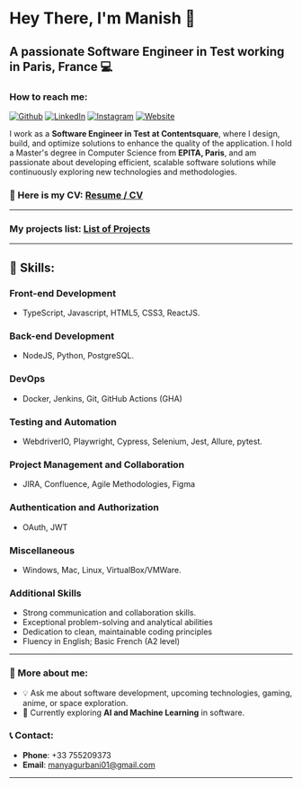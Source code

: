 # Hey There, I'm Manish 👋

## A passionate Software Engineer in Test working in Paris, France 💻

### How to reach me:

[![Github](https://img.shields.io/badge/-Github-000?style=flat&logo=Github&logoColor=white)](https://github.com/MaGu1997) [![LinkedIn](https://img.shields.io/badge/-LinkedIn-blue?style=flat&logo=Linkedin&logoColor=white)](https://www.linkedin.com/in/gurbanimanish/) [![Instagram](https://img.shields.io/badge/-Instagram-c13584?style=flat&labelColor=c13584&logo=instagram&logoColor=white)](https://www.instagram.com/manishgurbani_/) [![Website](https://img.shields.io/badge/-Portfolio-brightgreen?style=flat&logo=Website&logoColor=brightgreen)](https://magu1997.github.io/)

I work as a **Software Engineer in Test at Contentsquare**, where I design, build, and optimize solutions to enhance the quality of the application. I hold a Master's degree in Computer Science from **EPITA, Paris**, and am passionate about developing efficient, scalable software solutions while continuously exploring new technologies and methodologies.

### 📄 Here is my CV: [Resume / CV](https://drive.google.com/file/d/1HFCtZ_4LgsjvTwmFZ6PwB6w7QIZ38hKh/view?usp=sharing)

---

### My projects list: [List of Projects](https://github.com/stars/MaGu1997/lists/projects)

---

## 🚀 Skills:

### Front-end Development

- TypeScript, Javascript, HTML5, CSS3, ReactJS.

### Back-end Development

- NodeJS, Python, PostgreSQL.

### DevOps

- Docker, Jenkins, Git, GitHub Actions (GHA)

### Testing and Automation

- WebdriverIO, Playwright, Cypress, Selenium, Jest, Allure, pytest.

### Project Management and Collaboration

- JIRA, Confluence, Agile Methodologies, Figma

### Authentication and Authorization

- OAuth, JWT

### Miscellaneous

- Windows, Mac, Linux, VirtualBox/VMWare.

### Additional Skills

- Strong communication and collaboration skills.
- Exceptional problem-solving and analytical abilities
- Dedication to clean, maintainable coding principles
- Fluency in English; Basic French (A2 level)

---

### 🔭 More about me:

- 💡 Ask me about software development, upcoming technologies, gaming, anime, or space exploration.
- 🌱 Currently exploring **AI and Machine Learning** in software.

### 📞 Contact:

- **Phone**: +33 755209373
- **Email**: [manyagurbani01@gmail.com](mailto:manyagurbani01@gmail.com)

---
